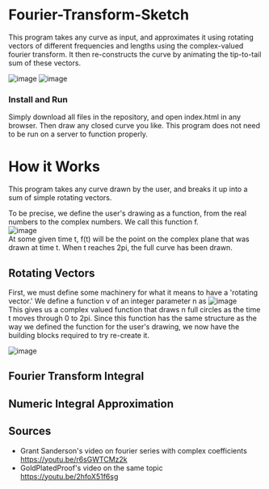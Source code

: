 # Fourier-Transform-Sketch
This program takes any curve as input, and approximates it using rotating vectors of different frequencies and lengths using the complex-valued fourier transform. It then re-constructs the curve by animating the tip-to-tail sum of these vectors.

![image](https://github.com/Anthony-Gambale/Fourier-Transform-Sketch/blob/main/images/screenshot1.png)
![image](https://github.com/Anthony-Gambale/Fourier-Transform-Sketch/blob/main/images/screenshot2.png)

### Install and Run
Simply download all files in the repository, and open index.html in any browser. Then draw any closed curve you like. This program does not need to be run on a server to function properly.

# How it Works
This program takes any curve drawn by the user, and breaks it up into a sum of simple rotating vectors.

To be precise, we define the user's drawing as a function, from the real numbers to the complex numbers. We call this function f.  
![image](https://github.com/Anthony-Gambale/Fourier-Transform-Sketch/blob/main/images/definitionCurve.png)  
At some given time t, f(t) will be the point on the complex plane that was drawn at time t. When t reaches 2pi, the full curve has been drawn. 

## Rotating Vectors
First, we must define some machinery for what it means to have a 'rotating vector.' We define a function v of an integer parameter n as
![image](https://github.com/Anthony-Gambale/Fourier-Transform-Sketch/blob/main/images/definitionRotation.png)  
This gives us a complex valued function that draws n full circles as the time t moves through 0 to 2pi. Since this function has the same structure as the way we defined the function for the user's drawing, we now have the building blocks required to try re-create it.

![image](https://github.com/Anthony-Gambale/Fourier-Transform-Sketch/blob/main/images/rotatingVectors.png)

## Fourier Transform Integral

## Numeric Integral Approximation

## Sources
 - Grant Sanderson's video on fourier series with complex coefficients  
 https://youtu.be/r6sGWTCMz2k
 - GoldPlatedProof's video on the same topic  
 https://youtu.be/2hfoX51f6sg
